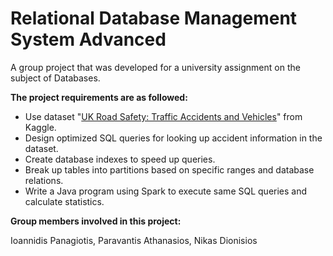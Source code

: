 # Relational Database Management System Advanced
A group project that was developed for a university assignment on the subject of Databases.

**The project requirements are as followed:**
- Use dataset "[UK Road Safety: Traffic Accidents and Vehicles](https://www.kaggle.com/tsiaras/uk-road-safety-accidents-and-vehicles/home)" from Kaggle.
- Design optimized SQL queries for looking up accident information in the dataset. 
- Create database indexes to speed up queries.
- Break up tables into partitions based on specific ranges and database relations.
- Write a Java program using Spark to execute same SQL queries and calculate statistics.

**Group members involved in this project:**

Ioannidis Panagiotis, Paravantis Athanasios, Nikas Dionisios
